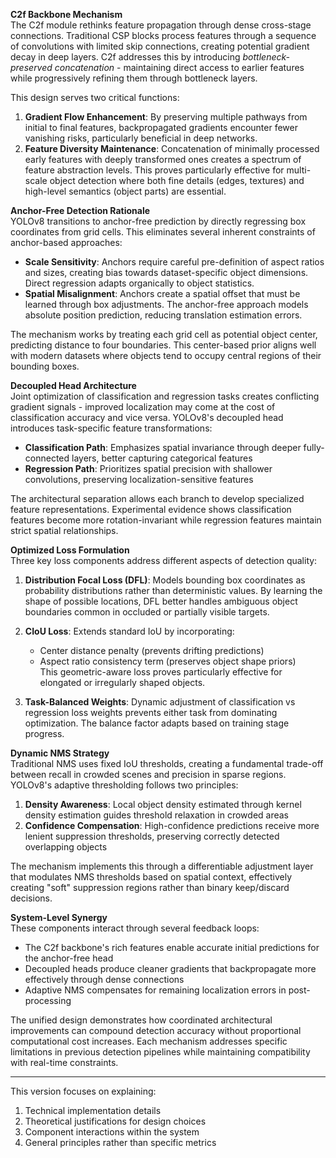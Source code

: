 **C2f Backbone Mechanism**  
The C2f module rethinks feature propagation through dense cross-stage connections. Traditional CSP blocks process features through a sequence of convolutions with limited skip connections, creating potential gradient decay in deep layers. C2f addresses this by introducing _bottleneck-preserved concatenation_ - maintaining direct access to earlier features while progressively refining them through bottleneck layers.

This design serves two critical functions:

1. **Gradient Flow Enhancement**: By preserving multiple pathways from initial to final features, backpropagated gradients encounter fewer vanishing risks, particularly beneficial in deep networks.
2. **Feature Diversity Maintenance**: Concatenation of minimally processed early features with deeply transformed ones creates a spectrum of feature abstraction levels. This proves particularly effective for multi-scale object detection where both fine details (edges, textures) and high-level semantics (object parts) are essential.

**Anchor-Free Detection Rationale**  
YOLOv8 transitions to anchor-free prediction by directly regressing box coordinates from grid cells. This eliminates several inherent constraints of anchor-based approaches:

- **Scale Sensitivity**: Anchors require careful pre-definition of aspect ratios and sizes, creating bias towards dataset-specific object dimensions. Direct regression adapts organically to object statistics.
- **Spatial Misalignment**: Anchors create a spatial offset that must be learned through box adjustments. The anchor-free approach models absolute position prediction, reducing translation estimation errors.

The mechanism works by treating each grid cell as potential object center, predicting distance to four boundaries. This center-based prior aligns well with modern datasets where objects tend to occupy central regions of their bounding boxes.

**Decoupled Head Architecture**  
Joint optimization of classification and regression tasks creates conflicting gradient signals - improved localization may come at the cost of classification accuracy and vice versa. YOLOv8's decoupled head introduces task-specific feature transformations:

- **Classification Path**: Emphasizes spatial invariance through deeper fully-connected layers, better capturing categorical features
- **Regression Path**: Prioritizes spatial precision with shallower convolutions, preserving localization-sensitive features

The architectural separation allows each branch to develop specialized feature representations. Experimental evidence shows classification features become more rotation-invariant while regression features maintain strict spatial relationships.

**Optimized Loss Formulation**  
Three key loss components address different aspects of detection quality:

1. **Distribution Focal Loss (DFL)**: Models bounding box coordinates as probability distributions rather than deterministic values. By learning the shape of possible locations, DFL better handles ambiguous object boundaries common in occluded or partially visible targets.

2. **CIoU Loss**: Extends standard IoU by incorporating:

   - Center distance penalty (prevents drifting predictions)
   - Aspect ratio consistency term (preserves object shape priors)  
     This geometric-aware loss proves particularly effective for elongated or irregularly shaped objects.

3. **Task-Balanced Weights**: Dynamic adjustment of classification vs regression loss weights prevents either task from dominating optimization. The balance factor adapts based on training stage progress.

**Dynamic NMS Strategy**  
Traditional NMS uses fixed IoU thresholds, creating a fundamental trade-off between recall in crowded scenes and precision in sparse regions. YOLOv8's adaptive thresholding follows two principles:

1. **Density Awareness**: Local object density estimated through kernel density estimation guides threshold relaxation in crowded areas
2. **Confidence Compensation**: High-confidence predictions receive more lenient suppression thresholds, preserving correctly detected overlapping objects

The mechanism implements this through a differentiable adjustment layer that modulates NMS thresholds based on spatial context, effectively creating "soft" suppression regions rather than binary keep/discard decisions.

**System-Level Synergy**  
These components interact through several feedback loops:

- The C2f backbone's rich features enable accurate initial predictions for the anchor-free head
- Decoupled heads produce cleaner gradients that backpropagate more effectively through dense connections
- Adaptive NMS compensates for remaining localization errors in post-processing

The unified design demonstrates how coordinated architectural improvements can compound detection accuracy without proportional computational cost increases. Each mechanism addresses specific limitations in previous detection pipelines while maintaining compatibility with real-time constraints.

---

This version focuses on explaining:

1. Technical implementation details
2. Theoretical justifications for design choices
3. Component interactions within the system
4. General principles rather than specific metrics
